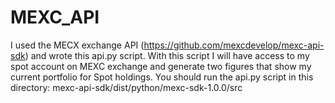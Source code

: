 # MEXC_API

I used the MECX exchange API (https://github.com/mexcdevelop/mexc-api-sdk) and wrote this api.py script. With this script I will have access to my spot account on MEXC exchange and generate two figures that show my current portfolio for Spot holdings.
You should run the api.py script in this directory: mexc-api-sdk/dist/python/mexc-sdk-1.0.0/src
